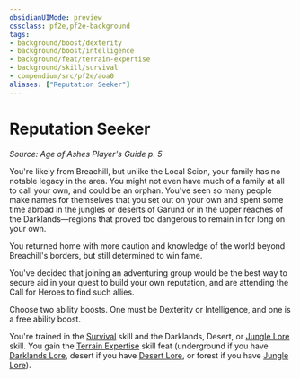 ```yaml
---
obsidianUIMode: preview
cssclass: pf2e,pf2e-background
tags:
- background/boost/dexterity
- background/boost/intelligence
- background/feat/terrain-expertise
- background/skill/survival
- compendium/src/pf2e/aoa0
aliases: ["Reputation Seeker"]
---
```

# Reputation Seeker
*Source: Age of Ashes Player's Guide p. 5*  

You're likely from Breachill, but unlike the Local Scion, your family has no notable legacy in the area. You might not even have much of a family at all to call your own, and could be an orphan. You've seen so many people make names for themselves that you set out on your own and spent some time abroad in the jungles or deserts of Garund or in the upper reaches of the Darklands—regions that proved too dangerous to remain in for long on your own.

You returned home with more caution and knowledge of the world beyond Breachill's borders, but still determined to win fame.

You've decided that joining an adventuring group would be the best way to secure aid in your quest to build your own reputation, and are attending the Call for Heroes to find such allies.

Choose two ability boosts. One must be Dexterity or Intelligence, and one is a free ability boost.

You're trained in the [Survival](../../skills.md#Survival) skill and the Darklands, Desert, or [Jungle Lore](../../skills.md#Lore) skill. You gain the [Terrain Expertise](../../feats/terrain-expertise.md) skill feat (underground if you have [Darklands Lore](../../skills.md#Lore), desert if you have [Desert Lore](../../skills.md#Lore), or forest if you have [Jungle Lore](../../skills.md#Lore)).